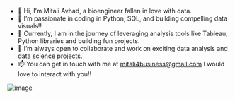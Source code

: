 - 👋 Hi, I’m Mitali Avhad, a bioengineer fallen in love with data.
- 👀 I’m passionate in coding in Python, SQL, and building compelling data visuals!!
- 🌱 Currently, I am in the journey of leveraging analysis tools like Tableau, Python libraries and building fun projects.
- 💞️ I’m always open to collaborate and work on exciting data analysis and data science projects. 
- 📫 You can get in touch with me at mitali4business@gmail.com
      I would love to interact with you!!
   
![image](https://user-images.githubusercontent.com/80688620/125157423-83ebc280-e188-11eb-82f6-9f69b1c89aa8.png)
